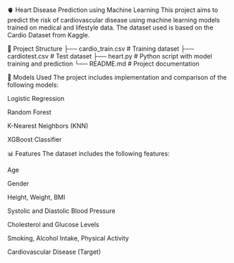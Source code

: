 🫀 Heart Disease Prediction using Machine Learning
This project aims to predict the risk of cardiovascular disease using machine learning models trained on medical and lifestyle data. The dataset used is based on the Cardio Dataset from Kaggle.


📁 Project Structure
├── cardio_train.csv       # Training dataset
├── cardiotest.csv         # Test dataset
├── heart.py               # Python script with model training and prediction
└── README.md              # Project documentation


🧠 Models Used
The project includes implementation and comparison of the following models:

Logistic Regression

Random Forest

K-Nearest Neighbors (KNN)

XGBoost Classifier


📊 Features
The dataset includes the following features:

Age

Gender

Height, Weight, BMI

Systolic and Diastolic Blood Pressure

Cholesterol and Glucose Levels

Smoking, Alcohol Intake, Physical Activity

Cardiovascular Disease (Target)
